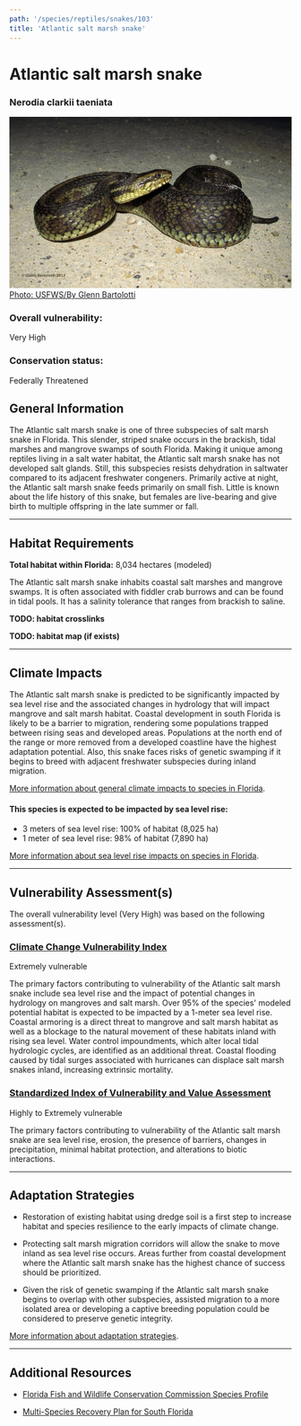 ```yaml
---
path: '/species/reptiles/snakes/103'
title: 'Atlantic salt marsh snake'
---
```


# Atlantic salt marsh snake

### Nerodia clarkii taeniata

<div id="TopSection">

<div class="header-photo"><img src="103.jpg" alt="Photo for Atlantic salt marsh snake"/>
<figcaption><a href="https://commons.wikimedia.org/w/index.php?curid=43270589" target="_blank" rel="noopener noreferrer">Photo: USFWS/By Glenn Bartolotti</a></figcaption></div>

<div>

### Overall vulnerability:

<div class="vulnerability vulnerability-extreme">Very High</div>

### Conservation status:

Federally Threatened

</div>
</div>

## General Information

The Atlantic salt marsh snake is one of three subspecies of salt marsh snake in Florida.  This slender, striped snake occurs in the brackish, tidal marshes and mangrove swamps of south Florida.  Making it unique among reptiles living in a salt water habitat, the Atlantic salt marsh snake has not developed salt glands.  Still, this subspecies resists dehydration in saltwater compared to its adjacent freshwater congeners.  Primarily active at night, the Atlantic salt marsh snake feeds primarily on small fish.  Little is known about the life history of this snake, but females are live-bearing and give birth to multiple offspring in the late summer or fall.

<hr />

## Habitat Requirements

**Total habitat within Florida:** 8,034 hectares (modeled)

The Atlantic salt marsh snake inhabits coastal salt marshes and mangrove swamps.  It is often associated with fiddler crab burrows and can be found in tidal pools.  It has a salinity tolerance that ranges from brackish to saline.

**TODO: habitat crosslinks**

**TODO: habitat map (if exists)**

<hr />

## Climate Impacts

The Atlantic salt marsh snake is predicted to be significantly impacted by sea level rise and the associated changes in hydrology that will impact mangrove and salt marsh habitat.  Coastal development in south Florida is likely to be a barrier to migration, rendering some populations trapped between rising seas and developed areas.  Populations at the north end of the range or more removed from a developed coastline have the highest adaptation potential.  Also, this snake faces risks of genetic swamping if it begins to breed with adjacent freshwater subspecies during inland migration.

[More information about general climate impacts to species in Florida](/impacts/species).


#### This species is expected to be impacted by sea level rise:

- 3 meters of sea level rise: 100% of habitat (8,025 ha)
- 1 meter of sea level rise: 98% of habitat (7,890 ha)

[More information about sea level rise impacts on species in Florida](/impacts/species/slr).
    

<hr />

## Vulnerability Assessment(s)

The overall vulnerability level (Very High) was based on the following assessment(s).
#### 
<div class="vulnerability-header">
<h3><a href="/impacts/vulnerability/ccvi">Climate Change Vulnerability Index</a></h3>
<div class="vulnerability vulnerability-extreme">Extremely vulnerable</div>
</div> 

The primary factors contributing to vulnerability of the Atlantic salt marsh snake include sea level rise and the impact of potential changes in hydrology on mangroves and salt marsh.  Over 95% of the species' modeled potential habitat is expected to be impacted by a 1-meter sea level rise.   Coastal armoring is a direct threat to mangrove and salt marsh habitat as well as a blockage to the natural movement of these habitats inland with rising sea level.  Water control impoundments, which alter local tidal hydrologic cycles, are identified as an additional threat. Coastal flooding caused by tidal surges associated with hurricanes can displace salt marsh snakes inland, increasing extrinsic mortality.

#### 
<div class="vulnerability-header">
<h3><a href="/impacts/vulnerability/sivva/species">Standardized Index of Vulnerability and Value Assessment</a></h3>
<div class="vulnerability vulnerability-extreme">Highly to Extremely vulnerable</div>
</div> 

The primary factors contributing to vulnerability of the Atlantic salt marsh snake are sea level rise, erosion, the presence of barriers, changes in precipitation, minimal habitat protection, and alterations to biotic interactions.


<hr />

## Adaptation Strategies

- Restoration of existing habitat using dredge soil is a first step to increase habitat and species resilience to the early impacts of climate change.

- Protecting salt marsh migration corridors will allow the snake to move inland as sea level rise occurs.  Areas further from coastal development where the Atlantic salt marsh snake has the highest chance of success should be prioritized.

- Given the risk of genetic swamping if the Atlantic salt marsh snake begins to overlap with other subspecies, assisted migration to a more isolated area or developing a captive breeding population could be considered to preserve genetic integrity.

[More information about adaptation strategies](/strategies).

<hr />


## Additional Resources

- [Florida Fish and Wildlife Conservation Commission Species Profile](https://myfwc.com/wildlifehabitats/profiles/reptiles/snakes/atlantic-salt-marsh-snake/)

- [Multi-Species Recovery Plan for South Florida](https://ecos.fws.gov/docs/recovery_plan/sfl_msrp/SFL_MSRP_Species.pdf)
